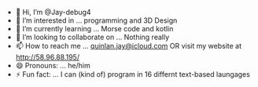- 👋 Hi, I’m @Jay-debug4
- 👀 I’m interested in ... programming and 3D Design
- 🌱 I’m currently learning ... Morse code and kotlin
- 💞️ I’m looking to collaborate on ... Nothing really
- 📫 How to reach me ... quinlan.jay@icloud.com OR visit my website at http://58.96.88.195/
- 😄 Pronouns: ... he/him
- ⚡ Fun fact: ... I can (kind of) program in 16 differnt text-based laungages

<!---
Jay-debug4/Jay-debug4 is a ✨ special ✨ repository because its `README.md` (this file) appears on your GitHub profile.
You can click the Preview link to take a look at your changes.
--->
